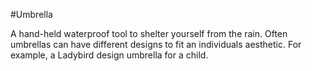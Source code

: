 #Umbrella

A hand-held waterproof tool to shelter yourself from the rain. Often umbrellas can have different designs to fit an individuals aesthetic. For example, a Ladybird design umbrella for a child.